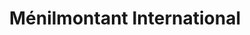 ---
title: "Ménilmontant International"
url: /paris/menilmontant-international/
shop: directeurs de funérailles
---